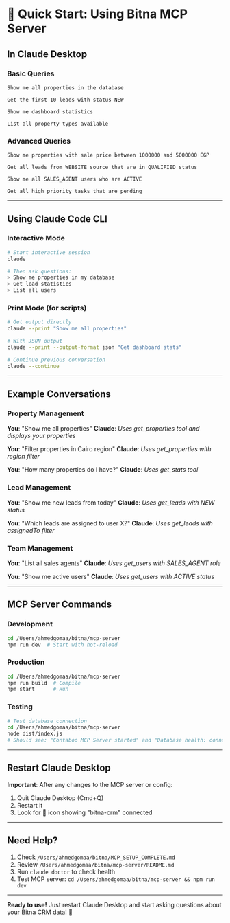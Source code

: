 # 🚀 Quick Start: Using Bitna MCP Server

## In Claude Desktop

### Basic Queries

```
Show me all properties in the database
```

```
Get the first 10 leads with status NEW
```

```
Show me dashboard statistics
```

```
List all property types available
```

### Advanced Queries

```
Show me properties with sale price between 1000000 and 5000000 EGP
```

```
Get all leads from WEBSITE source that are in QUALIFIED status
```

```
Show me all SALES_AGENT users who are ACTIVE
```

```
Get all high priority tasks that are pending
```

---

## Using Claude Code CLI

### Interactive Mode

```bash
# Start interactive session
claude

# Then ask questions:
> Show me properties in my database
> Get lead statistics
> List all users
```

### Print Mode (for scripts)

```bash
# Get output directly
claude --print "Show me all properties"

# With JSON output
claude --print --output-format json "Get dashboard stats"

# Continue previous conversation
claude --continue
```

---

## Example Conversations

### Property Management

**You**: "Show me all properties"
**Claude**: *Uses get_properties tool and displays your properties*

**You**: "Filter properties in Cairo region"
**Claude**: *Uses get_properties with region filter*

**You**: "How many properties do I have?"
**Claude**: *Uses get_stats tool*

### Lead Management

**You**: "Show me new leads from today"
**Claude**: *Uses get_leads with NEW status*

**You**: "Which leads are assigned to user X?"
**Claude**: *Uses get_leads with assignedTo filter*

### Team Management

**You**: "List all sales agents"
**Claude**: *Uses get_users with SALES_AGENT role*

**You**: "Show me active users"
**Claude**: *Uses get_users with ACTIVE status*

---

## MCP Server Commands

### Development
```bash
cd /Users/ahmedgomaa/bitna/mcp-server
npm run dev  # Start with hot-reload
```

### Production
```bash
cd /Users/ahmedgomaa/bitna/mcp-server
npm run build  # Compile
npm start      # Run
```

### Testing
```bash
# Test database connection
cd /Users/ahmedgomaa/bitna/mcp-server
node dist/index.js
# Should see: "Contaboo MCP Server started" and "Database health: connected"
```

---

## Restart Claude Desktop

**Important**: After any changes to the MCP server or config:

1. Quit Claude Desktop (Cmd+Q)
2. Restart it
3. Look for 🔌 icon showing "bitna-crm" connected

---

## Need Help?

1. Check `/Users/ahmedgomaa/bitna/MCP_SETUP_COMPLETE.md`
2. Review `/Users/ahmedgomaa/bitna/mcp-server/README.md`
3. Run `claude doctor` to check health
4. Test MCP server: `cd /Users/ahmedgomaa/bitna/mcp-server && npm run dev`

---

**Ready to use!** Just restart Claude Desktop and start asking questions about your Bitna CRM data! 🎉
